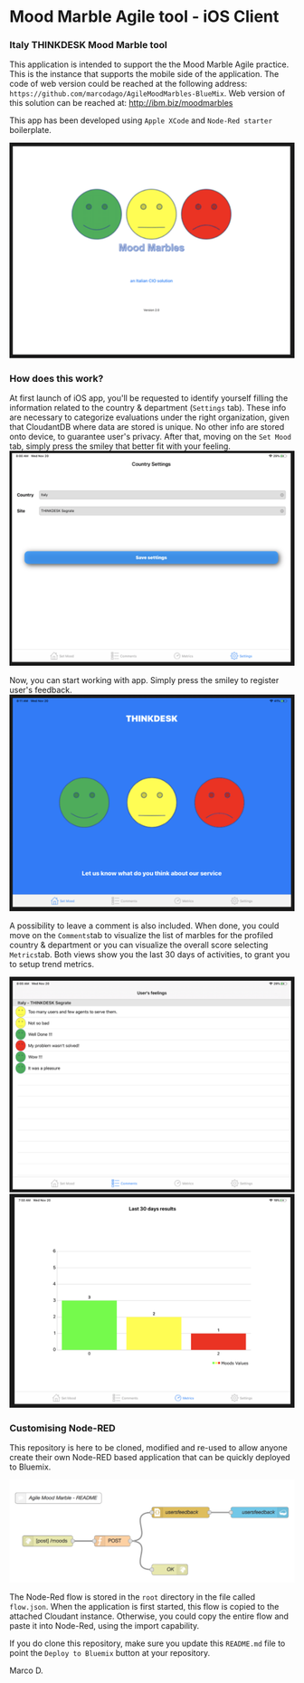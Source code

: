 Mood Marble Agile tool - iOS Client
====================================

### Italy THINKDESK Mood Marble tool
This application is intended to support the the Mood Marble Agile practice. This is the instance
that supports the mobile side of the application. The code of web version could be reached at the following address: `https://github.com/marcodago/AgileMoodMarbles-BlueMix`.
Web version of this solution can be reached at: http://ibm.biz/moodmarbles

This app has been developed using `Apple XCode` and `Node-Red starter` boilerplate.  

![MM Moods Screenshot](splash-screen.png)
### How does this work?
At first launch of iOS app, you'll be requested to identify yourself filling the information related to the country & department (`Settings` tab). These info are necessary to categorize evaluations under the right organization, given that CloudantDB where data are stored is unique. No other info are stored onto device, to guarantee user's privacy. After that, moving on the `Set Mood` tab, simply press the smiley that better fit with your feeling.
![MM Moods Screenshot](client-setting.png)

Now, you can start working with app. Simply press the smiley to register user's feedback.
![MM Moods Screenshot](home-screen.png)

A possibility to leave a comment is also included. When done, you could move on the `Comments`tab to visualize the list of marbles for the profiled country & department or you can visualize the overall score selecting `Metrics`tab. Both views show you the last 30 days of activities, to grant you to setup trend metrics.

![MM Chart Screenshot](users-comment.png)   ![MM Evaluations Screenshot](Metric.png)

### Customising Node-RED
This repository is here to be cloned, modified and re-used to allow anyone create
their own Node-RED based application that can be quickly deployed to Bluemix.

![MM Node-Red Screenshot](mm_mobile_flow.png)

The Node-Red flow is stored in the `root` directory in the file called `flow.json`.
When the application is first started, this flow is copied to the attached Cloudant
instance. Otherwise, you could copy the entire flow and paste it into Node-Red, using the import capability.

If you do clone this repository, make sure you update this `README.md` file to point
the `Deploy to Bluemix` button at your repository.

Marco D.

